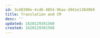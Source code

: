 ```yaml
---
id: 3cd8300e-4cd6-4854-96ae-d941e130d969
title: Translation and CM
desc: ''
updated: 1620129301560
created: 1620129301560
---
```


